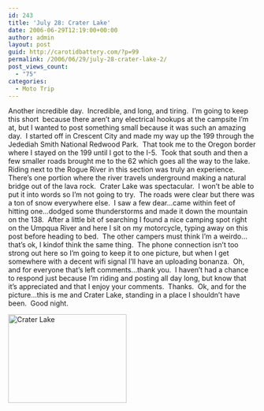 ```yaml
---
id: 243
title: 'July 28: Crater Lake'
date: 2006-06-29T12:19:00+00:00
author: admin
layout: post
guid: http://carotidbattery.com/?p=99
permalink: /2006/06/29/july-28-crater-lake-2/
post_views_count:
  - "75"
categories:
  - Moto Trip
---
```

</p> 

Another incredible day.&#160; Incredible, and long, and tiring.&#160; I&#8217;m going to keep this short&#160; because there aren&#8217;t any electrical hookups at the campsite I&#8217;m at, but I wanted to post something small because it was such an amazing day.&#160; I started off in Crescent City and made my way up the 199 through the Jedediah Smith National Redwood Park.&#160; That took me to the Oregon border where I stayed on the 199 until I got to the I-5.&#160; Took that south and then a few smaller roads brought me to the 62 which goes all the way to the lake.&#160; Riding next to the Rogue River in this section was truly an experience.&#160; There&#8217;s one portion where the river travels underground making a natural bridge out of the lava rock.&#160; Crater Lake was spectacular.&#160; I won&#8217;t be able to put it into words so I&#8217;m not going to try.&#160; The roads were clear but there was a ton of snow everywhere else.&#160; I saw a few dear&#8230;came within feet of hitting one&#8230;dodged some thunderstorms and made it down the mountain on the 138.&#160; After a little bit of searching I found a nice camping spot right on the Umpqua River and here I sit on my motorcycle, typing away on this post before heading to bed.&#160; The other campers must think I&#8217;m a weirdo&#8230;that&#8217;s ok, I kindof think the same thing.&#160; The phone connection isn&#8217;t too strong out here so I&#8217;m going to keep it to one picture, but when I get somewhere with a decent wifi signal I&#8217;ll have an uploading bonanza.&#160; Oh, and for everyone that&#8217;s left comments&#8230;thank you.&#160; I haven&#8217;t had a chance to respond just because I&#8217;m riding and posting all day long, but know that it&#8217;s appreciated and that I enjoy your comments.&#160; Thanks.&#160; Ok, and for the picture&#8230;this is me and Crater Lake, standing in a place I shouldn&#8217;t have been.&#160; Good night.

[<img alt="Crater Lake" src="http://static.flickr.com/48/177494392_9093540102.jpg" width="240" height="180" />](http://www.flickr.com/photos/64293054@N00/177494392/ "Photo Sharing")